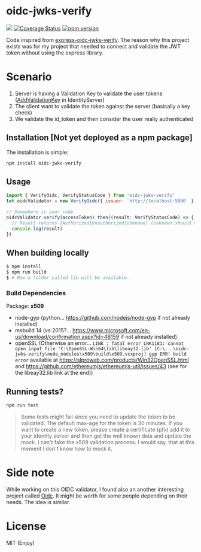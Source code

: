 # oidc-jwks-verify
![](https://api.travis-ci.org/Nordes/oidc-jwks-verify.svg?branch=master) 
[![Coverage Status](https://coveralls.io/repos/github/Nordes/oidc-jwks-verify/badge.svg?branch=master)](https://coveralls.io/github/Nordes/oidc-jwks-verify?branch=master) [![npm version](https://badge.fury.io/js/oidc-jwks-verify.svg)](https://badge.fury.io/js/oidc-jwks-verify)

Code inspired from [express-oidc-jwks-verify](https://github.com/Nordes/oidc-jwks-verify). The reason why this project exists was for my project that needed to connect and validate the JWT token without using the express library.

# Scenario
1. Server is having a Validation Key to validate the user tokens ([AddValidationKey](http://docs.identityserver.io/en/release/topics/startup.html#refstartupkeymaterial) in IdentityServer)
2. The client want to validate the token against the server (basically a key check)
3. We validate the id_token and then consider the user really authenticated

## Installation [Not yet deployed as a npm package]
The installation is simple:

```bash
npm install oidc-jwks-verify
```

## Usage
```js
import { VerifyOidc, VerifyStatusCode } from 'oidc-jwks-verify'
let oidcValidator = new VerifyOidc({ issuer: `http://localhost:5000` })

// Somewhere in your code
oidcValidator.verify(accessToken).then((result: VerifyStatusCode) => {
  // Result returns [Authorized|Unauthorized|Unknown] (Unknown should never happen)
  console.log(result)
})
```

## When building locally
```bash
$ npm install
$ npm run build
$ # Now a folder called lib will be available.
```

### Build Dependencies
Package: __x509__
- node-gyp (python... https://github.com/nodejs/node-gyp if not already installed)
- msbuild 14 (vs 2015?... https://www.microsoft.com/en-us/download/confirmation.aspx?id=48159 if not already installed)
- openSSL (Otherwise an error... `LINK : fatal error LNK1181: cannot open input file 'C:\OpenSSL-Win64\lib\libeay32.lib' [C:\...\oidc-jwks-verify\node_modules\x509\build\x509.vcxproj]
gyp ERR! build error` available at https://slproweb.com/products/Win32OpenSSL.html and https://github.com/ethereumjs/ethereumjs-util/issues/43 (see for the libeay32.lib link at the end))

## Running tests?
```bash
npm run test
```
> Some tests might fail since you need to update the token to be validated. The default max-age for the token is 30 minutes. If you want to create a new token, please create a certificate (pfx) add it to your identity server and then get the well known data and update the mock. I can't fake the x509 validation process. I would say, that at this moment I don't know how to mock it.

# Side note
While working on this OIDC validator, I found also an another interesting project called [Oidc](https://github.com/techops-peopledata/oidc). It might be worth for some people depending on their needs. The idea is similar.

# License
MIT (Enjoy)